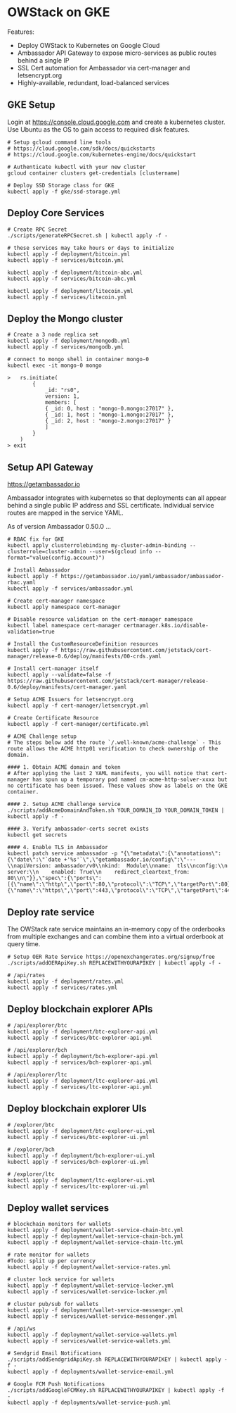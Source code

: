 # OWStack on GKE

Features:
- Deploy OWStack to Kubernetes on Google Cloud
- Ambassador API Gateway to expose micro-services as public routes behind a single IP
- SSL Cert automation for Ambassador via cert-manager and letsencrypt.org
- Highly-available, redundant, load-balanced services

## GKE Setup

Login at https://console.cloud.google.com and create a kubernetes cluster. Use Ubuntu as the OS to gain access to required disk features.
```
# Setup gcloud command line tools
# https://cloud.google.com/sdk/docs/quickstarts
# https://cloud.google.com/kubernetes-engine/docs/quickstart

# Authenticate kubectl with your new cluster
gcloud container clusters get-credentials [clustername]

# Deploy SSD Storage class for GKE
kubectl apply -f gke/ssd-storage.yml
```

## Deploy Core Services
```
# Create RPC Secret
./scripts/generateRPCSecret.sh | kubectl apply -f -

# these services may take hours or days to initialize
kubectl apply -f deployment/bitcoin.yml
kubectl apply -f services/bitcoin.yml

kubectl apply -f deployment/bitcoin-abc.yml
kubectl apply -f services/bitcoin-abc.yml

kubectl apply -f deployment/litecoin.yml
kubectl apply -f services/litecoin.yml
```

## Deploy the Mongo cluster
```
# Create a 3 node replica set
kubectl apply -f deployment/mongodb.yml
kubectl apply -f services/mongodb.yml

# connect to mongo shell in container mongo-0
kubectl exec -it mongo-0 mongo

>   rs.initiate(
        {
            _id: "rs0",
            version: 1,
            members: [
            { _id: 0, host : "mongo-0.mongo:27017" },
            { _id: 1, host : "mongo-1.mongo:27017" },
            { _id: 2, host : "mongo-2.mongo:27017" }
            ]
        }
    )
> exit
```

## Setup API Gateway

https://getambassador.io

Ambassador integrates with kubernetes so that deployments can all appear behind a single public IP address and SSL certificate. Individual service routes are mapped in the service YAML.

As of version Ambassador 0.50.0 ...

```
# RBAC fix for GKE
kubectl apply clusterrolebinding my-cluster-admin-binding --clusterrole=cluster-admin --user=$(gcloud info --format="value(config.account)")

# Install Ambassador
kubectl apply -f https://getambassador.io/yaml/ambassador/ambassador-rbac.yaml
kubectl apply -f services/ambassador.yml

# Create cert-manager namespace
kubectl apply namespace cert-manager

# Disable resource validation on the cert-manager namespace
kubectl label namespace cert-manager certmanager.k8s.io/disable-validation=true

# Install the CustomResourceDefinition resources
kubectl apply -f https://raw.githubusercontent.com/jetstack/cert-manager/release-0.6/deploy/manifests/00-crds.yaml

# Install cert-manager itself
kubectl apply --validate=false -f https://raw.githubusercontent.com/jetstack/cert-manager/release-0.6/deploy/manifests/cert-manager.yaml

# Setup ACME Issuers for letsencrypt.org
kubectl apply -f cert-manager/letsencrypt.yml

# Create Certificate Resource
kubectl apply -f cert-manager/certificate.yml

# ACME Challenge setup
# The steps below add the route `/.well-known/acme-challenge` - This route allows the ACME http01 verification to check ownership of the domain.

#### 1. Obtain ACME domain and token
# After applying the last 2 YAML manifests, you will notice that cert-manager has spun up a temporary pod named cm-acme-http-solver-xxxx but no certificate has been issued. These values show as labels on the GKE container.

#### 2. Setup ACME challenge service
./scripts/addAcmeDomainAndToken.sh YOUR_DOMAIN_ID YOUR_DOMAIN_TOKEN | kubectl apply -f -

#### 3. Verify ambassador-certs secret exists
kubectl get secrets

#### 4. Enable TLS in Ambassador
kubectl patch service ambassador -p "{\"metadata\":{\"annotations\":{\"date\":\"`date +'%s'`\",\"getambassador.io/config\":\"---\\napiVersion: ambassador/v0\\nkind:  Module\\nname:  tls\\nconfig:\\n  server:\\n    enabled: True\\n    redirect_cleartext_from: 80\\n\"}},\"spec\":{\"ports\":[{\"name\":\"http\",\"port\":80,\"protocol\":\"TCP\",\"targetPort\":80},{\"name\":\"https\",\"port\":443,\"protocol\":\"TCP\",\"targetPort\":443}]}}"
```

## Deploy rate service
The OWStack rate service maintains an in-memory copy of the orderbooks from multiple exchanges and can combine them into a virtual orderbook at query time.

```
# Setup OER Rate Service https://openexchangerates.org/signup/free
./scripts/addOERApiKey.sh REPLACEWITHYOURAPIKEY | kubectl apply -f -

# /api/rates
kubectl apply -f deployment/rates.yml
kubectl apply -f services/rates.yml
```

## Deploy blockchain explorer APIs
```
# /api/explorer/btc
kubectl apply -f deployment/btc-explorer-api.yml
kubectl apply -f services/btc-explorer-api.yml

# /api/explorer/bch
kubectl apply -f deployment/bch-explorer-api.yml
kubectl apply -f services/bch-explorer-api.yml

# /api/explorer/ltc
kubectl apply -f deployment/ltc-explorer-api.yml
kubectl apply -f services/ltc-explorer-api.yml
```

## Deploy blockchain explorer UIs
```
# /explorer/btc
kubectl apply -f deployment/btc-explorer-ui.yml
kubectl apply -f services/btc-explorer-ui.yml

# /explorer/bch
kubectl apply -f deployment/bch-explorer-ui.yml
kubectl apply -f services/bch-explorer-ui.yml

# /explorer/ltc
kubectl apply -f deployment/ltc-explorer-ui.yml
kubectl apply -f services/ltc-explorer-ui.yml
```

## Deploy wallet services

```
# blockchain monitors for wallets
kubectl apply -f deployment/wallet-service-chain-btc.yml
kubectl apply -f deployment/wallet-service-chain-bch.yml
kubectl apply -f deployment/wallet-service-chain-ltc.yml

# rate monitor for wallets
#Todo: split up per currency
kubectl apply -f deployment/wallet-service-rates.yml

# cluster lock service for wallets
kubectl apply -f deployment/wallet-service-locker.yml
kubectl apply -f services/wallet-service-locker.yml

# cluster pub/sub for wallets
kubectl apply -f deployment/wallet-service-messenger.yml
kubectl apply -f services/wallet-service-messenger.yml

# /api/ws
kubectl apply -f deployment/wallet-service-wallets.yml
kubectl apply -f services/wallet-service-wallets.yml

# Sendgrid Email Notifications
./scripts/addSendgridApiKey.sh REPLACEWITHYOURAPIKEY | kubectl apply -f -
kubectl apply -f deployments/wallet-service-email.yml

# Google FCM Push Notifications
./scripts/addGoogleFCMKey.sh REPLACEWITHYOURAPIKEY | kubectl apply -f -
kubectl apply -f deployments/wallet-service-push.yml
```
